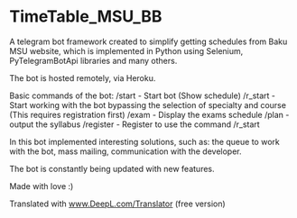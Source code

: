 ﻿# TimeTable_MSU_BB

A telegram bot framework created to simplify getting schedules from Baku MSU website, which is implemented in Python using Selenium, PyTelegramBotApi libraries and many others.

The bot is hosted remotely, via Heroku.

Basic commands of the bot:
/start - Start bot (Show schedule)
/r_start - Start working with the bot bypassing the selection of specialty and course (This requires registration first)
/exam - Display the exams schedule
/plan - output the syllabus
/register - Register to use the command /r_start

In this bot implemented interesting solutions, such as: the queue to work with the bot, mass mailing, communication with the developer.

The bot is constantly being updated with new features.

Made with love :)

Translated with www.DeepL.com/Translator (free version)
